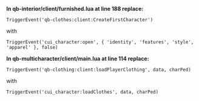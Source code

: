 **In qb-interior/client/furnished.lua at line 188 replace:**

```TriggerEvent('qb-clothes:client:CreateFirstCharacter')```

with

```TriggerEvent('cui_character:open', { 'identity', 'features', 'style', 'apparel' }, false)```

**In qb-multicharacter/client/main.lua at line 114 replace:**

```TriggerEvent('qb-clothing:client:loadPlayerClothing', data, charPed)```

with

```TriggerEvent('cui_character:loadClothes', data, charPed)```
